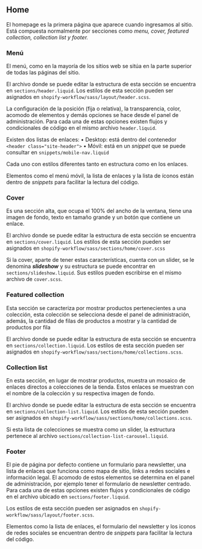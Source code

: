 ## Home
El homepage es la primera página que aparece cuando ingresamos al sitio.  Está compuesta normalmente por secciones como *menu, cover, featured collection, collection list y footer.*

### Menú
El menú, como en la mayoría de los sitios web se sitúa en la parte superior de todas las páginas del sitio.

El archivo donde se puede editar la estructura de esta sección se encuentra en `sections/header.liquid`. Los estilos de esta sección pueden ser asignados en `shopify-workflow/sass/layout/header.scss`.

La configuración de la posición (fija o relativa), la transparencia, color, acomodo de elementos y demás opciones se hace desde el panel de administración. Para cada una de estas opciones existen flujos y condicionales de código en el mismo archivo `header.liquid`.

Existen dos listas de enlaces: 
	• Desktop: está dentro del contenedor `<header class="site-header">`
	• Móvil: está en un *snippet* que se puede consultar en `snippets/mobile-nav.liquid`

Cada uno con estilos diferentes tanto en estructura como en los enlaces.

Elementos como el menú móvil, la lista de enlaces y la lista de íconos están dentro de *snippets* para facilitar la lectura del código.

### Cover
Es una sección alta, que ocupa el 100% del ancho de la ventana, tiene una imagen de fondo, texto en tamaño grande y un botón que contiene un enlace.

El archivo donde se puede editar la estructura de esta sección se encuentra en `sections/cover.liquid`. Los estilos de esta sección pueden ser asignados en `shopify-workflow/sass/sections/home/cover.scss`

Si la cover, aparte de tener estas características, cuenta con un slider, se le denomina ***slideshow*** y su estructura se puede encontrar en `sections/slideshow.liquid`. Sus estilos pueden escribirse en el mismo archivo de `cover.scss`.

### Featured collection
Esta sección se caracteriza por mostrar productos pertenecientes a una colección, esta colección se selecciona desde el panel de administración, además, la cantidad de filas de productos a mostrar y la cantidad de productos por fila

El archivo donde se puede editar la estructura de esta sección se encuentra en `sections/collection.liquid`. Los estilos de esta sección pueden ser asignados en `shopify-workflow/sass/sections/home/collections.scss`.

### Collection list
En esta sección, en lugar de mostrar productos, muestra un mosaico de enlaces directos a colecciones de la tienda. Estos enlaces se muestran con el nombre de la colección y su respectiva imagen de fondo.

El archivo donde se puede editar la estructura de esta sección se encuentra en `sections/collection-list.liquid`. Los estilos de esta sección pueden ser asignados en `shopify-workflow/sass/sections/home/collections.scss`.

Si esta lista de colecciones se muestra como un slider, la estructura pertenece al archivo `sections/collection-list-carousel.liquid`.

### Footer
El pie de página por defecto contiene un formulario para newsletter, una lista de enlaces que funciona como mapa de sitio, links a redes sociales e información legal. El acomodo de estos elementos se determina en el panel de administración, por ejemplo tener el formulario de newsletter centrado. Para cada una de estas opciones existen flujos y condicionales de código en el archivo ubicado en `sections/footer.liquid`.

 Los estilos de esta sección pueden ser asignados en `shopify-workflow/sass/layout/footer.scss`.

Elementos como la lista de enlaces, el formulario del newsletter y los iconos de redes sociales se encuentran dentro de *snippets* para facilitar la lectura del código.

